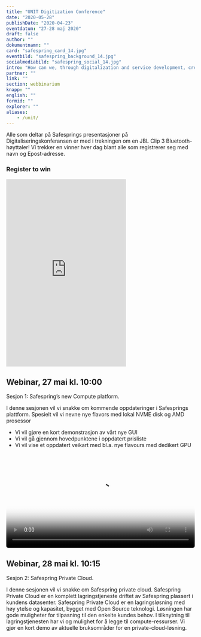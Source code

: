 ```yaml
---
title: "UNIT Digitization Conference"
date: "2020-05-28"
publishDate: "2020-04-23"
eventdatum: "27-28 maj 2020"
draft: false
author: ""
dokumentnamn: ""
card: "safespring_card_14.jpg"
eventbild: "safespring_background_14.jpg"
socialmediabild: "safespring_social_14.jpg"
intro: "How can we, through digitalization and service development, create forward-looking solutions that meet the expectations?"
partner: ""
link: ""
section: webbinarium
knapp: ""
english: ""
formid: ""
explorer: ""
aliases:
    - /unit/
---
```


<div class="ingress"><p>Alle som deltar på Safesprings presentasjoner på Digitaliseringskonferansen er med i trekningen om en JBL Clip 3 Bluetooth-høyttaler! Vi trekker en vinner hver dag blant alle som registrerer seg med navn og Epost-adresse.</p></div>

### Register to win

<iframe src="https://pages.upsales.com/9549u7e25bcce5fef4a2da7f567302725664e-frame" width="320" height="500" style="border:0"></iframe>

## Webinar, 27 mai kl. 10:00

<div class="ingress"><p>Sesjon 1: Safespring’s new Compute platform.</p></div>

I denne sesjonen vil vi snakke om kommende oppdateringer i Safesprings plattform.
Spesielt vil vi nevne nye flavors med lokal NVME disk og AMD prosessor

- Vi vil gjøre en kort demonstrasjon av vårt nye GUI
- Vi vil gå gjennom hovedpunktene i oppdatert prisliste
- Vi vil vise et oppdatert veikart med bl.a. nye flavours med dedikert GPU

<video poster="/img/safespring_compute_demo.jpg" width="100%" style="border-radius: 5px;" controls="true">
<source type="video/mp4" src="/img/safespring_compute_demo.mp4">
</video>

## Webinar, 28 mai kl. 10:15

<div class="ingress"><p>Sesjon 2: Safespring Private Cloud.</p></div>

I denne sesjonen vil vi snakke om Safespring private cloud. Safespring Private Cloud er en komplett lagringstjeneste driftet av Safespring plassert i kundens datasenter.
Safespring Private Cloud er en lagringsløsning med høy ytelse og kapasitet, bygget med Open Source teknologi. Løsningen har gode muligheter for tilpasning til den enkelte kundes behov.
I tilknytning til lagringstjenesten har vi og mulighet for å legge til compute-ressurser.
Vi gjør en kort demo av aktuelle bruksområder for en private-cloud-løsning.
